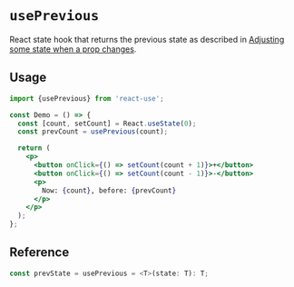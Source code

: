 # `usePrevious`

React state hook that returns the previous state as described in [Adjusting some state when a prop changes](https://react.dev/learn/you-might-not-need-an-effect#adjusting-some-state-when-a-prop-changes).

## Usage

```jsx
import {usePrevious} from 'react-use';

const Demo = () => {
  const [count, setCount] = React.useState(0);
  const prevCount = usePrevious(count);

  return (
    <p>
      <button onClick={() => setCount(count + 1)}>+</button>
      <button onClick={() => setCount(count - 1)}>-</button>
      <p>
        Now: {count}, before: {prevCount}
      </p>
    </p>
  );
};
```

## Reference

```ts
const prevState = usePrevious = <T>(state: T): T;
```
